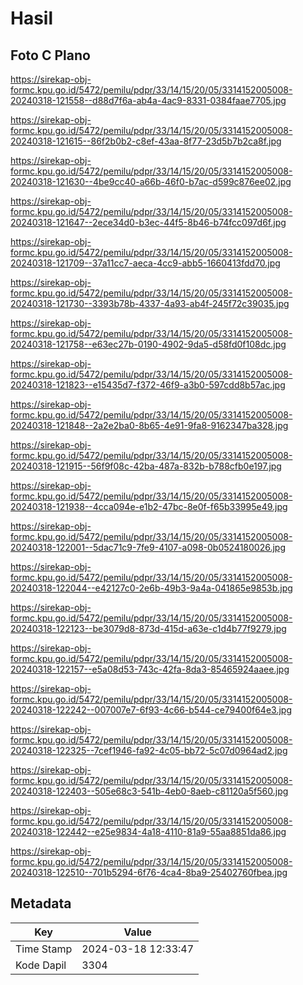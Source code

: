 # Hasil

## Foto C Plano

https://sirekap-obj-formc.kpu.go.id/5472/pemilu/pdpr/33/14/15/20/05/3314152005008-20240318-121558--d88d7f6a-ab4a-4ac9-8331-0384faae7705.jpg

https://sirekap-obj-formc.kpu.go.id/5472/pemilu/pdpr/33/14/15/20/05/3314152005008-20240318-121615--86f2b0b2-c8ef-43aa-8f77-23d5b7b2ca8f.jpg

https://sirekap-obj-formc.kpu.go.id/5472/pemilu/pdpr/33/14/15/20/05/3314152005008-20240318-121630--4be9cc40-a66b-46f0-b7ac-d599c876ee02.jpg

https://sirekap-obj-formc.kpu.go.id/5472/pemilu/pdpr/33/14/15/20/05/3314152005008-20240318-121647--2ece34d0-b3ec-44f5-8b46-b74fcc097d6f.jpg

https://sirekap-obj-formc.kpu.go.id/5472/pemilu/pdpr/33/14/15/20/05/3314152005008-20240318-121709--37a11cc7-aeca-4cc9-abb5-1660413fdd70.jpg

https://sirekap-obj-formc.kpu.go.id/5472/pemilu/pdpr/33/14/15/20/05/3314152005008-20240318-121730--3393b78b-4337-4a93-ab4f-245f72c39035.jpg

https://sirekap-obj-formc.kpu.go.id/5472/pemilu/pdpr/33/14/15/20/05/3314152005008-20240318-121758--e63ec27b-0190-4902-9da5-d58fd0f108dc.jpg

https://sirekap-obj-formc.kpu.go.id/5472/pemilu/pdpr/33/14/15/20/05/3314152005008-20240318-121823--e15435d7-f372-46f9-a3b0-597cdd8b57ac.jpg

https://sirekap-obj-formc.kpu.go.id/5472/pemilu/pdpr/33/14/15/20/05/3314152005008-20240318-121848--2a2e2ba0-8b65-4e91-9fa8-9162347ba328.jpg

https://sirekap-obj-formc.kpu.go.id/5472/pemilu/pdpr/33/14/15/20/05/3314152005008-20240318-121915--56f9f08c-42ba-487a-832b-b788cfb0e197.jpg

https://sirekap-obj-formc.kpu.go.id/5472/pemilu/pdpr/33/14/15/20/05/3314152005008-20240318-121938--4cca094e-e1b2-47bc-8e0f-f65b33995e49.jpg

https://sirekap-obj-formc.kpu.go.id/5472/pemilu/pdpr/33/14/15/20/05/3314152005008-20240318-122001--5dac71c9-7fe9-4107-a098-0b0524180026.jpg

https://sirekap-obj-formc.kpu.go.id/5472/pemilu/pdpr/33/14/15/20/05/3314152005008-20240318-122044--e42127c0-2e6b-49b3-9a4a-041865e9853b.jpg

https://sirekap-obj-formc.kpu.go.id/5472/pemilu/pdpr/33/14/15/20/05/3314152005008-20240318-122123--be3079d8-873d-415d-a63e-c1d4b77f9279.jpg

https://sirekap-obj-formc.kpu.go.id/5472/pemilu/pdpr/33/14/15/20/05/3314152005008-20240318-122157--e5a08d53-743c-42fa-8da3-85465924aaee.jpg

https://sirekap-obj-formc.kpu.go.id/5472/pemilu/pdpr/33/14/15/20/05/3314152005008-20240318-122242--007007e7-6f93-4c66-b544-ce79400f64e3.jpg

https://sirekap-obj-formc.kpu.go.id/5472/pemilu/pdpr/33/14/15/20/05/3314152005008-20240318-122325--7cef1946-fa92-4c05-bb72-5c07d0964ad2.jpg

https://sirekap-obj-formc.kpu.go.id/5472/pemilu/pdpr/33/14/15/20/05/3314152005008-20240318-122403--505e68c3-541b-4eb0-8aeb-c81120a5f560.jpg

https://sirekap-obj-formc.kpu.go.id/5472/pemilu/pdpr/33/14/15/20/05/3314152005008-20240318-122442--e25e9834-4a18-4110-81a9-55aa8851da86.jpg

https://sirekap-obj-formc.kpu.go.id/5472/pemilu/pdpr/33/14/15/20/05/3314152005008-20240318-122510--701b5294-6f76-4ca4-8ba9-25402760fbea.jpg


## Metadata

| Key        | Value               |
| ---------- | ------------------- |
| Time Stamp | 2024-03-18 12:33:47 |
| Kode Dapil | 3304                |



